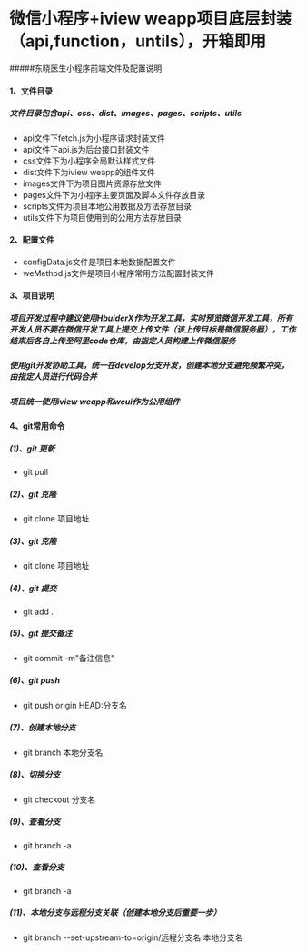 # 微信小程序+iview weapp项目底层封装（api,function，untils），开箱即用
#####东晓医生小程序前端文件及配置说明
#### 1、文件目录
##### 文件目录包含api、css、dist、images、pages、scripts、utils
- api文件下fetch.js为小程序请求封装文件  
-   api文件下api.js为后台接口封装文件  
- css文件下为小程序全局默认样式文件  
- dist文件下为iview weapp的组件文件  
- images文件下为项目图片资源存放文件  
- pages文件下为小程序主要页面及脚本文件存放目录  
- scripts文件为项目本地公用数据及方法存放目录  
- utils文件下为项目使用到的公用方法存放目录  

#### 2、配置文件 
- configData.js文件是项目本地数据配置文件  
- weMethod.js文件是项目小程序常用方法配置封装文件  

#### 3、项目说明
##### 项目开发过程中建议使用HbuiderX作为开发工具，实时预览微信开发工具，所有开发人员不要在微信开发工具上提交上传文件（该上传目标是微信服务器），工作结束后各自上传至阿里code仓库，由指定人员构建上传微信服务
##### 使用git开发协助工具，统一在develop分支开发，创建本地分支避免频繁冲突，由指定人员进行代码合并
##### 项目统一使用iview weapp和weui作为公用组件
#### 4、git常用命令
##### (1)、git 更新
- git pull  
##### (2)、git 克隆
- git clone 项目地址  
##### (3)、git 克隆
- git clone 项目地址  
##### (4)、git 提交
- git add .  
##### (5)、git 提交备注
- git commit -m"备注信息"  
##### (6)、git push
- git push origin HEAD:分支名  
##### (7)、创建本地分支
- git branch 本地分支名  
##### (8)、切换分支
- git checkout 分支名  
##### (9)、查看分支
- git branch -a  
##### (10)、查看分支
- git branch -a  
##### (11)、本地分支与远程分支关联（创建本地分支后重要一步）
- git branch --set-upstream-to=origin/远程分支名 本地分支名  
